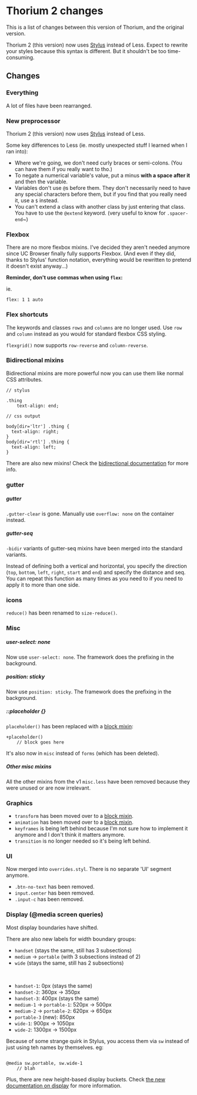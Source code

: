 # Thorium 2 changes

This is a list of changes between this version of Thorium, and the original version.

Thorium 2 (this version) now uses [Stylus](http://stylus-lang.com) instead of Less. Expect to rewrite your styles because this syntax is different. But it shouldn't be too time-consuming.


## Changes

### Everything
A lot of files have been rearranged.


### New preprocessor

Thorium 2 (this version) now uses [Stylus](http://stylus-lang.com) instead of Less.

Some key differences to Less (ie. mostly unexpected stuff I learned when I ran into):

- Where we're going, we don't need curly braces or semi-colons. (You can have them if you really want to tho.)
- To negate a numerical variable's value, put a minus **with a space after it** and then the variable.
- Variables don't use `@`s before them. They don't necessarily need to have any special characters before them, but if you find that you really need it, use a `$` instead.
- You can't extend a class with another class by just entering that class. You have to use the `@extend` keyword. (very useful to know for `.spacer-end`~)

### Flexbox

There are no more flexbox mixins. I've decided they aren't needed anymore since UC Browser finally fully supports Flexbox. (And even if they did, thanks to Stylus' function notation, everything would be rewritten to pretend it doesn't exist anyway...)

**Reminder, don't use commas when using `flex`:**

ie.

```
flex: 1 1 auto

```

### Flex shortcuts

The keywords and classes `rows` and `columns` are no longer used. Use `row` and `column` instead as you would for standard flexbox CSS styling.

`flexgrid()` now supports `row-reverse` and `column-reverse`.


### Bidirectional mixins

Bidirectional mixins are more powerful now you can use them like normal CSS attributes.

```
// stylus

.thing
	text-align: end;

// css output

body[dir='ltr'] .thing {
  text-align: right;
}
body[dir='rtl'] .thing {
  text-align: left;
}

```

There are also new mixins! Check the [bidirectional documentation](bidir.md) for more info.

### gutter

##### gutter
`.gutter-clear` is gone. Manually use `overflow: none` on the container instead.

##### gutter-seq

`-bidir` variants of gutter-seq mixins have been merged into the standard variants.

Instead of defining both a vertical and horizontal, you specify the direction (`top`, `bottom`, `left`, `right`, `start` and `end`) and specify the distance and seq. You can repeat this function as many times as you need to if you need to apply it to more than one side.

### icons

`reduce()` has been renamed to `size-reduce()`.

### Misc
##### user-select: none
Now use `user-select: none`. The framework does the prefixing in the background.

##### position: sticky
Now use `position: sticky`. The framework does the prefixing in the background.


##### ::placeholder {}
`placeholder()` has been replaced with a [block mixin](http://stylus-lang.com/docs/mixins.html#block-mixins):

```
+placeholder()
	// block goes here

```

It's also now in `misc` instead of `forms` (which has been deleted).

##### Other misc mixins

All the other mixins from the v1 `misc.less` have been removed because they were unused or are now irrelevant.


### Graphics
- `transform` has been moved over to a [block mixin](http://stylus-lang.com/docs/mixins.html#block-mixins).
- `animation` has been moved over to a [block mixin](http://stylus-lang.com/docs/mixins.html#block-mixins).
- `keyframes` is being left behind because I'm not sure how to implement it anymore and I don't think it matters anymore.
- `transition` is no longer needed so it's being left behind.

### UI

Now merged into `overrides.styl`. There is no separate 'UI' segment anymore.

- `.btn-no-text` has been removed.
- `input.center` has been removed.
- `.input-c` has been removed.

### Display (@media screen queries)

Most display boundaries have shifted. 

There are also new labels for width boundary groups:

- `handset` (stays the same, still has 3 subsections)
- `medium` -> `portable` (with 3 subsections instead of 2)
- `wide` (stays the same, still has 2 subsections)

<br/>

- `handset-1`: 0px (stays the same)
- `handset-2`: 360px -> 350px
- `handset-3`: 400px (stays the same)
- `medium-1` -> `portable-1`: 520px -> 500px
- `medium-2` -> `portable-2`: 620px -> 650px
- `portable-3` (new): 850px
- `wide-1`: 900px -> 1050px
- `wide-2`: 1300px -> 1500px

Because of some strange quirk in Stylus, you access them via `sw` instead of just using teh names by themselves. eg:


```

@media sw.portable, sw.wide-1
	// blah

```

Plus, there are new height-based display buckets. Check [the new documentation on display](display.md) for more information.
